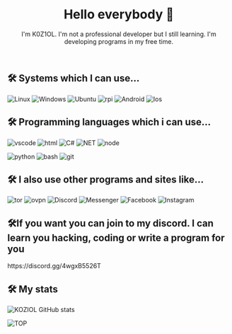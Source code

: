 <h1 align=center>Hello everybody 👋</h1>
<p align=center>I'm K0Z1OL. I'm not a professional developer but I still learning. I'm developing programs in my free time.</p><br>

<h2>🛠 Systems which I can use... </h2>

![Linux](https://img.shields.io/badge/-Linux-F9AB00?style=for-the-badge&logo=linux&logoColor=white&logoWidth=20)
![Windows](https://img.shields.io/badge/Windows-0078D6?style=for-the-badge&logo=windows&logoColor=white)
![Ubuntu](https://img.shields.io/badge/Ubuntu-E95420?style=for-the-badge&logo=ubuntu&logoColor=white)
![rpi](https://img.shields.io/badge/-rpi-EE0000?style=for-the-badge&logo=raspberry-pi&logoWidth=20)
![Android](https://img.shields.io/badge/Android-3DDC84?style=for-the-badge&logo=android&logoColor=white)
![Ios](https://img.shields.io/badge/iOS-000000?style=for-the-badge&logo=ios&logoColor=white)

<h2>🛠 Programming languages which i can use... </h2>

![vscode](https://img.shields.io/badge/-vscode-blue?style=for-the-badge&logo=visual-studio-code&logoWidth=20 )
![html](https://img.shields.io/badge/-HTML-E34F26?style=for-the-badge&logo=html5&logoWidth=20&logoColor=white)
![C#](https://img.shields.io/badge/C%23-239120?style=for-the-badge&logo=c-sharp&logoColor=white)
![NET](https://img.shields.io/badge/.NET-5C2D91?style=for-the-badge&logo=.net&logoColor=white)
![node](https://img.shields.io/badge/Node.js-43853D?style=for-the-badge&logo=node.js&logoColor=white)

![python](https://img.shields.io/badge/-python-3776AB?style=for-the-badge&logo=python&logoWidth=20&logoColor=white)
![bash](https://img.shields.io/badge/Shell_Script-121011?style=for-the-badge&logo=gnu-bash&logoColor=white)
![git](https://img.shields.io/badge/-GIT-EE0000?style=for-the-badge&logo=git&logoWidth=20&logoColor=white)

<h2>🛠 I also use other programs and sites like... </h2>

![tor](https://img.shields.io/badge/-TOR-purple?style=for-the-badge&logo=tor-browser&logoWidth=20)
![ovpn](https://img.shields.io/badge/-openvpn-F46800?style=for-the-badge&logo=openvpn&logoWidth=20&logoColor=white)
![Discord](https://img.shields.io/badge/Discord-7289DA?style=for-the-badge&logo=discord&logoColor=white)
![Messenger](https://img.shields.io/badge/Messenger-00B2FF?style=for-the-badge&logo=messenger&logoColor=white)
![Facebook](https://img.shields.io/badge/Facebook-1877F2?style=for-the-badge&logo=facebook&logoColor=white)
![Instagram](https://img.shields.io/badge/Instagram-E4405F?style=for-the-badge&logo=instagram&logoColor=white)

<h2>🛠If you want you can join to my discord. I can learn you hacking, coding or write a program for you</h2>
https://discord.gg/4wgxB5526T

<h2>🛠 My stats  </h2>

![KOZIOL GitHub stats](https://github-readme-stats.vercel.app/api?username=KOZ1OL&show_icons=true&theme=highcontrast)

![TOP](https://github-readme-stats.vercel.app/api/top-langs/?username=KOZ1OL&layout=compact&theme=highcontrast)





